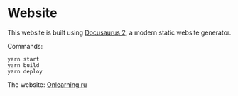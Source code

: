 # Website

This website is built using [Docusaurus 2](https://docusaurus.io/), a modern static website generator.

Commands:

```
yarn start
yarn build
yarn deploy
```

The website: [Onlearning.ru](https://onlearning.ru)
